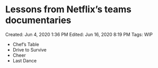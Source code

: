 # Lessons from Netflix’s teams documentaries

Created: Jun 4, 2020 1:36 PM
Edited: Jun 16, 2020 8:19 PM
Tags: WIP

- Chef’s Table
- Drive to Survive
- Cheer
- Last Dance